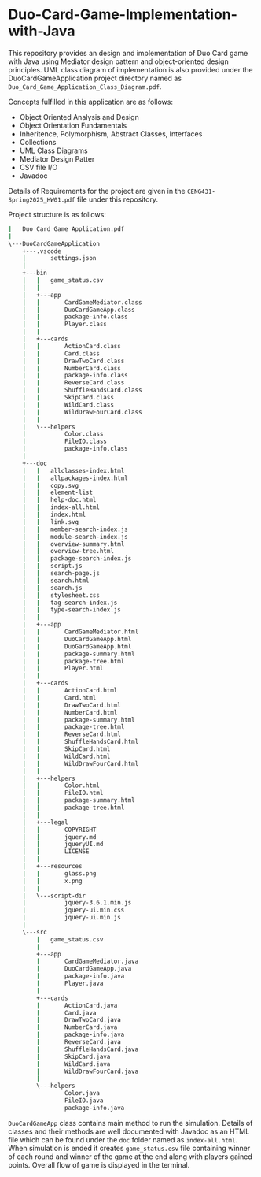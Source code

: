 # Duo-Card-Game-Implementation-with-Java

This repository provides an design and implementation of Duo Card game with Java using Mediator design pattern
and object-oriented design principles. UML class diagram of implementation is also provided under the DuoCardGameApplication project directory named as `Duo_Card_Game_Application_Class_Diagram.pdf`. 

Concepts fulfilled in this application are as follows: 
- Object Oriented Analysis and Design
- Object Orientation Fundamentals
- Inheritence, Polymorphism, Abstract Classes, Interfaces
- Collections
- UML Class Diagrams
- Mediator Design Patter
- CSV file I/O
- Javadoc

Details of Requirements for the project are given in the `CENG431-Spring2025_HW01.pdf` file under this repository.

Project structure is as follows:

```bash
|   Duo Card Game Application.pdf
|
\---DuoCardGameApplication
    +---.vscode
    |       settings.json
    |
    +---bin
    |   |   game_status.csv
    |   |
    |   +---app
    |   |       CardGameMediator.class
    |   |       DuoCardGameApp.class
    |   |       package-info.class
    |   |       Player.class
    |   |
    |   +---cards
    |   |       ActionCard.class
    |   |       Card.class
    |   |       DrawTwoCard.class
    |   |       NumberCard.class
    |   |       package-info.class
    |   |       ReverseCard.class
    |   |       ShuffleHandsCard.class
    |   |       SkipCard.class
    |   |       WildCard.class
    |   |       WildDrawFourCard.class
    |   |
    |   \---helpers
    |           Color.class
    |           FileIO.class
    |           package-info.class
    |
    +---doc
    |   |   allclasses-index.html
    |   |   allpackages-index.html
    |   |   copy.svg
    |   |   element-list
    |   |   help-doc.html
    |   |   index-all.html
    |   |   index.html
    |   |   link.svg
    |   |   member-search-index.js
    |   |   module-search-index.js
    |   |   overview-summary.html
    |   |   overview-tree.html
    |   |   package-search-index.js
    |   |   script.js
    |   |   search-page.js
    |   |   search.html
    |   |   search.js
    |   |   stylesheet.css
    |   |   tag-search-index.js
    |   |   type-search-index.js
    |   |
    |   +---app
    |   |       CardGameMediator.html
    |   |       DuoCardGameApp.html
    |   |       DuoGardGameApp.html
    |   |       package-summary.html
    |   |       package-tree.html
    |   |       Player.html
    |   |
    |   +---cards
    |   |       ActionCard.html
    |   |       Card.html
    |   |       DrawTwoCard.html
    |   |       NumberCard.html
    |   |       package-summary.html
    |   |       package-tree.html
    |   |       ReverseCard.html
    |   |       ShuffleHandsCard.html
    |   |       SkipCard.html
    |   |       WildCard.html
    |   |       WildDrawFourCard.html
    |   |
    |   +---helpers
    |   |       Color.html
    |   |       FileIO.html
    |   |       package-summary.html
    |   |       package-tree.html
    |   |
    |   +---legal
    |   |       COPYRIGHT
    |   |       jquery.md
    |   |       jqueryUI.md
    |   |       LICENSE
    |   |
    |   +---resources
    |   |       glass.png
    |   |       x.png
    |   |
    |   \---script-dir
    |           jquery-3.6.1.min.js
    |           jquery-ui.min.css
    |           jquery-ui.min.js
    |
    \---src
        |   game_status.csv
        |
        +---app
        |       CardGameMediator.java
        |       DuoCardGameApp.java
        |       package-info.java
        |       Player.java
        |
        +---cards
        |       ActionCard.java
        |       Card.java
        |       DrawTwoCard.java
        |       NumberCard.java
        |       package-info.java
        |       ReverseCard.java
        |       ShuffleHandsCard.java
        |       SkipCard.java
        |       WildCard.java
        |       WildDrawFourCard.java
        |
        \---helpers
                Color.java
                FileIO.java
                package-info.java
```

`DuoCardGameApp` class contains main method to run the simulation. Details of classes and their methods are well documented
with Javadoc as an HTML file which can be found under the `doc` folder named as `index-all.html`. When simulation is ended it creates `game_status.csv` file containing winner of each round and winner of the game at the end along with players gained points. Overall flow of game is displayed in the terminal.
